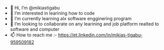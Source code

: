 - 👋 Hi, I’m @mikiastigabu
- 👀 I’m interested in learining how to code
- 🌱 I’m currently learning alx software engginering program
- 💞️ I’m looking to collaborate on any learining and job platform realted to software and computer
- 📫 How to reach me :- https://et.linkedin.com/in/mikias-tigabu-959509182

<!---
mikiastigabu/mikiastigabu is a ✨ special ✨ repository because its `README.md` (this file) appears on your GitHub profile.
You can click the Preview link to take a look at your changes.
--->
